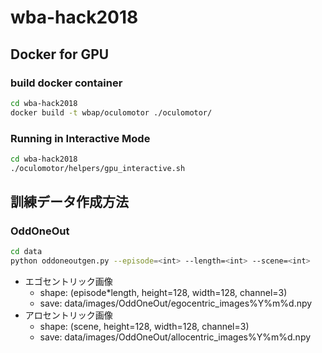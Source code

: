 # wba-hack2018
## Docker for GPU
### build docker container
```bash
cd wba-hack2018
docker build -t wbap/oculomotor ./oculomotor/
```
### Running in Interactive Mode
```bash
cd wba-hack2018
./oculomotor/helpers/gpu_interactive.sh
```

## 訓練データ作成方法
### OddOneOut
```bash
cd data
python oddoneoutgen.py --episode=<int> --length=<int> --scene=<int>
```
- エゴセントリック画像
    - shape: (episode*length, height=128, width=128, channel=3)
    - save: data/images/OddOneOut/egocentric_images%Y%m%d.npy
- アロセントリック画像
    - shape: (scene, height=128, width=128, channel=3) 
    - save: data/images/OddOneOut/allocentric_images%Y%m%d.npy
